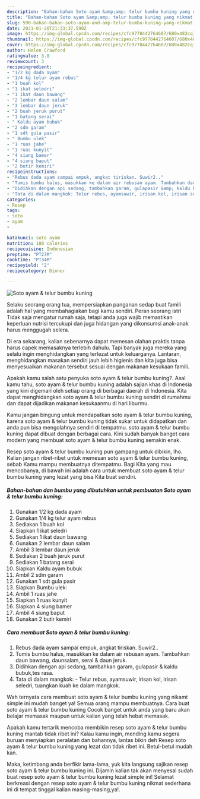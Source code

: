 ```yaml
---
description: "Bahan-bahan Soto ayam &amp;amp; telur bumbu kuning yang nikmat Untuk Jualan"
title: "Bahan-bahan Soto ayam &amp;amp; telur bumbu kuning yang nikmat Untuk Jualan"
slug: 590-bahan-bahan-soto-ayam-and-amp-telur-bumbu-kuning-yang-nikmat-untuk-jualan
date: 2021-01-20T21:33:37.590Z
image: https://img-global.cpcdn.com/recipes/cfc9778442764607/680x482cq70/soto-ayam-telur-bumbu-kuning-foto-resep-utama.jpg
thumbnail: https://img-global.cpcdn.com/recipes/cfc9778442764607/680x482cq70/soto-ayam-telur-bumbu-kuning-foto-resep-utama.jpg
cover: https://img-global.cpcdn.com/recipes/cfc9778442764607/680x482cq70/soto-ayam-telur-bumbu-kuning-foto-resep-utama.jpg
author: Helen Crawford
ratingvalue: 3.8
reviewcount: 3
recipeingredient:
- "1/2 kg dada ayam"
- "1/4 kg telur ayam rebus"
- "1 buah kol"
- "1 ikat seledri"
- "1 ikat daun bawang"
- "2 lembar daun salam"
- "3 lembar daun jeruk"
- "2 buah jeruk purut"
- "1 batang serai"
- " Kaldu ayam bubuk"
- "2 sdm garam"
- "1 sdt gula pasir"
- " Bumbu ulek"
- "1 ruas jahe"
- "1 ruas kunyit"
- "4 siung bamer"
- "4 siung baput"
- "2 butir kemiri"
recipeinstructions:
- "Rebus dada ayam sampai empuk, angkat tiriskan. Suwir2.."
- "Tumis bumbu halus, masukkan ke dalam air rebusan ayam. Tambahkan daun bawang, daunsalam, serai &amp; daun jeruk."
- "Didihkan dengan api sedang, tambahkan garam, gulapasir &amp; kaldu bubuk,tes rasa."
- "Tata di dalam mangkok: Telur rebus, ayamsuwir, irisan kol, irisan seledri, tuangkan kuah ke dalam mangkok."
categories:
- Resep
tags:
- soto
- ayam
- 

katakunci: soto ayam  
nutrition: 188 calories
recipecuisine: Indonesian
preptime: "PT27M"
cooktime: "PT34M"
recipeyield: "2"
recipecategory: Dinner

---
```



![Soto ayam &amp; telur bumbu kuning](https://img-global.cpcdn.com/recipes/cfc9778442764607/680x482cq70/soto-ayam-telur-bumbu-kuning-foto-resep-utama.jpg)

Selaku seorang orang tua, mempersiapkan panganan sedap buat famili adalah hal yang membahagiakan bagi kamu sendiri. Peran seorang istri Tidak saja mengatur rumah saja, tetapi anda juga wajib memastikan keperluan nutrisi tercukupi dan juga hidangan yang dikonsumsi anak-anak harus menggugah selera.

Di era  sekarang, kalian sebenarnya dapat memesan olahan praktis tanpa harus capek memasaknya terlebih dahulu. Tapi banyak juga mereka yang selalu ingin menghidangkan yang terlezat untuk keluarganya. Lantaran, menghidangkan masakan sendiri jauh lebih higienis dan kita juga bisa menyesuaikan makanan tersebut sesuai dengan makanan kesukaan famili. 



Apakah kamu salah satu penyuka soto ayam &amp; telur bumbu kuning?. Asal kamu tahu, soto ayam &amp; telur bumbu kuning adalah sajian khas di Indonesia yang kini digemari oleh setiap orang di berbagai daerah di Indonesia. Kita dapat menghidangkan soto ayam &amp; telur bumbu kuning sendiri di rumahmu dan dapat dijadikan makanan kesukaanmu di hari liburmu.

Kamu jangan bingung untuk mendapatkan soto ayam &amp; telur bumbu kuning, karena soto ayam &amp; telur bumbu kuning tidak sukar untuk didapatkan dan anda pun bisa mengolahnya sendiri di tempatmu. soto ayam &amp; telur bumbu kuning dapat dibuat dengan berbagai cara. Kini sudah banyak banget cara modern yang membuat soto ayam &amp; telur bumbu kuning semakin enak.

Resep soto ayam &amp; telur bumbu kuning pun gampang untuk dibikin, lho. Kalian jangan ribet-ribet untuk memesan soto ayam &amp; telur bumbu kuning, sebab Kamu mampu membuatnya ditempatmu. Bagi Kita yang mau mencobanya, di bawah ini adalah cara untuk membuat soto ayam &amp; telur bumbu kuning yang lezat yang bisa Kita buat sendiri.

<!--inarticleads1-->

##### Bahan-bahan dan bumbu yang dibutuhkan untuk pembuatan Soto ayam &amp; telur bumbu kuning:

1. Gunakan 1/2 kg dada ayam
1. Gunakan 1/4 kg telur ayam rebus
1. Sediakan 1 buah kol
1. Siapkan 1 ikat seledri
1. Sediakan 1 ikat daun bawang
1. Gunakan 2 lembar daun salam
1. Ambil 3 lembar daun jeruk
1. Sediakan 2 buah jeruk purut
1. Sediakan 1 batang serai
1. Siapkan  Kaldu ayam bubuk
1. Ambil 2 sdm garam
1. Gunakan 1 sdt gula pasir
1. Siapkan  Bumbu ulek:
1. Ambil 1 ruas jahe
1. Siapkan 1 ruas kunyit
1. Siapkan 4 siung bamer
1. Ambil 4 siung baput
1. Gunakan 2 butir kemiri




<!--inarticleads2-->

##### Cara membuat Soto ayam &amp; telur bumbu kuning:

1. Rebus dada ayam sampai empuk, angkat tiriskan. Suwir2..
1. Tumis bumbu halus, masukkan ke dalam air rebusan ayam. Tambahkan daun bawang, daunsalam, serai &amp; daun jeruk.
1. Didihkan dengan api sedang, tambahkan garam, gulapasir &amp; kaldu bubuk,tes rasa.
1. Tata di dalam mangkok: - Telur rebus, ayamsuwir, irisan kol, irisan seledri, tuangkan kuah ke dalam mangkok.




Wah ternyata cara membuat soto ayam &amp; telur bumbu kuning yang nikamt simple ini mudah banget ya! Semua orang mampu membuatnya. Cara buat soto ayam &amp; telur bumbu kuning Cocok banget untuk anda yang baru akan belajar memasak maupun untuk kalian yang telah hebat memasak.

Apakah kamu tertarik mencoba membikin resep soto ayam &amp; telur bumbu kuning mantab tidak ribet ini? Kalau kamu ingin, mending kamu segera buruan menyiapkan peralatan dan bahannya, lantas bikin deh Resep soto ayam &amp; telur bumbu kuning yang lezat dan tidak ribet ini. Betul-betul mudah kan. 

Maka, ketimbang anda berfikir lama-lama, yuk kita langsung sajikan resep soto ayam &amp; telur bumbu kuning ini. Dijamin kalian tak akan menyesal sudah buat resep soto ayam &amp; telur bumbu kuning lezat simple ini! Selamat berkreasi dengan resep soto ayam &amp; telur bumbu kuning nikmat sederhana ini di tempat tinggal kalian masing-masing,ya!.

